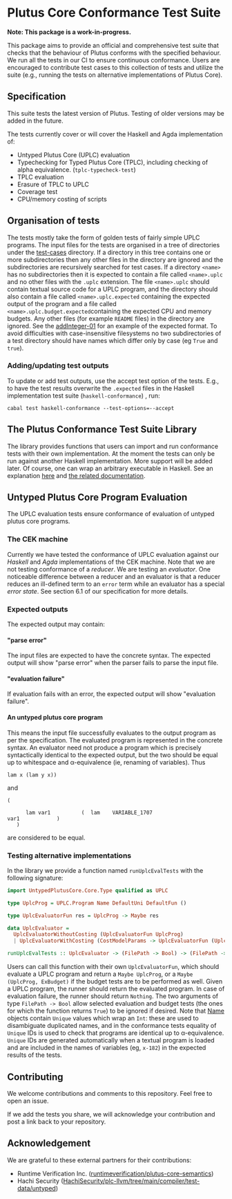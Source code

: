 # Plutus Core Conformance Test Suite

**Note: This package is a work-in-progress.**

This package aims to provide an official and comprehensive test suite that checks that the behaviour of Plutus conforms with the specified behaviour. We run all the tests in our CI to ensure continuous conformance. Users are encouraged to contribute test cases to this collection of tests and utilize the suite (e.g., running the tests on alternative implementations of Plutus Core).

## Specification

This suite tests the latest version of Plutus. Testing of older versions may be added in the future.

The tests currently cover or will cover the Haskell and Agda implementation of:

- Untyped Plutus Core (UPLC) evaluation
- Typechecking for Typed Plutus Core (TPLC), including checking of alpha equivalence. (`tplc-typecheck-test`)
- TPLC evaluation
- Erasure of TPLC to UPLC
- Coverage test
- CPU/memory costing of scripts

## Organisation of tests
The tests mostly take the form of golden tests of fairly simple UPLC programs.  The input files for the tests are organised in a tree of directories under the [test-cases](https://github.com/IntersectMBO/plutus/tree/master/plutus-conformance/test-cases) directory.  If a directory in this tree contains one or more subdirectories then any other files in the directory are ignored and the subdirectories are recursively searched for test cases.  If a directory `<name>` has no subdirectories then it is expected to contain a file called `<name>.uplc` and no other files with the `.uplc` extension. The file `<name>.uplc` should contain textual source code for a  UPLC program, and the directory should also contain a file called `<name>.uplc.expected` containing the expected output of the program and a file called `<name>.uplc.budget.expected`containing the expected CPU and memory budgets.  Any other files (for example `README` files) in the directory are ignored.  See the [addInteger-01](https://github.com/IntersectMBO/plutus/tree/master/plutus-conformance/test-cases/uplc/evaluation/builtin/semantics/addInteger/addInteger-01) for an example of the expected format.  To avoid difficulties with case-insensitive filesystems no two subdirectories of a test directory should have names which differ only by case (eg `True` and `true`).

### Adding/updating test outputs

To update or add test outputs, use the accept test option of the tests. E.g., to have the test results overwrite the `.expected` files in the Haskell implementation test suite (`haskell-conformance`) , run:

`cabal test haskell-conformance --test-options=--accept`

## The Plutus Conformance Test Suite Library

The library provides functions that users can import and run conformance tests with their own implementation. At the moment the tests can only be run against another Haskell implementation. More support will be added later. Of course, one can wrap an arbitrary executable in Haskell. See an explanation [here](https://www.fpcomplete.com/blog/2017/02/typed-process/) and [the related documentation](https://www.stackage.org/haddock/lts-19.11/typed-process-0.2.10.1/System-Process-Typed.html).

## Untyped Plutus Core Program Evaluation

The UPLC evaluation tests ensure conformance of evaluation of untyped plutus core programs.

### The CEK machine

Currently we have tested the conformance of UPLC evaluation against our *Haskell* and *Agda* implementations of the CEK machine. Note that we are not testing conformance of a *reducer*. We are testing an *evaluator*. One noticeable difference between a reducer and an evaluator is that a reducer reduces an ill-defined term to an `error` term while an evaluator has a special *error state*. See section 6.1 of our specification for more details. <!--TODO add link to the spec when it's ready. -->

### Expected outputs

The expected output may contain:

#### "parse error"

The input files are expected to have the concrete syntax. The expected output will show "parse error" when the parser fails to parse the input file.

#### "evaluation failure"

If evaluation fails with an error, the expected output will show "evaluation failure".

#### An untyped plutus core program

This means the input file successfully evaluates to the output program as per the specification. The evaluated program is represented in the concrete syntax.  An evaluator need not produce a program which is precisely syntactically identical to the expected output, but the two should be equal up to whitespace and α-equivalence (ie, renaming of variables).  Thus
```
lam x (lam y x))
```
and
```
(

      lam var1          (  lam    VARIABLE_1707
var1            )
   )
```
are considered to be equal.

### Testing alternative implementations

In the library we provide a function named `runUplcEvalTests` with the following signature:

```haskell
import UntypedPlutusCore.Core.Type qualified as UPLC

type UplcProg = UPLC.Program Name DefaultUni DefaultFun ()

type UplcEvaluatorFun res = UplcProg -> Maybe res

data UplcEvaluator =
  UplcEvaluatorWithoutCosting (UplcEvaluatorFun UplcProg)
  | UplcEvaluatorWithCosting (CostModelParams -> UplcEvaluatorFun (UplcProg, ExBudget))

runUplcEvalTests :: UplcEvaluator -> (FilePath -> Bool) -> (FilePath -> Bool) -> IO ()
```

Users can call this function with their own `UplcEvaluatorFun`, which should evaluate a UPLC program and return a `Maybe UplcProg`, or a `Maybe (UplcProg, ExBudget)` if the budget tests are to be performed as well. Given a UPLC program, the runner should return the evaluated program. In case of evaluation failure, the runner should return `Nothing`.  The two arguments of type `FilePath -> Bool` allow selected evaluation and budget tests (the ones for which the function returns `True`) to be ignored if desired.  Note that [Name](https://github.com/IntersectMBO/plutus/blob/f02a8d77cb4f1167dff7f86279f641127873cc0a/plutus-core/plutus-core/src/PlutusCore/Name/Unique.hs#L56) objects contain `Unique` values which wrap an `Int`: these are used to disambiguate duplicated names, and in the conformance tests equality of `Unique` IDs is used to check that programs are identical up to α-equivalence.  `Unique` IDs are generated automatically when a textual program is loaded and are included in the names of variables (eg, `x-182`) in the expected results of the tests.

<!--
### Type checker

The type checker synthesizes the kind of a given type and the type of a given term. This does not involve any form of inference as Plutus Core is already fully typed. It merely checks the consistency of all variable declarations and the well-formedness of types and terms, while deriving the kind or type of the given type or term.

NB: The type checker requires terms to meet the global uniqueness property. If this is not a given, use a renamer pass to suitably pre-process the term in question.

The `plc` executable can be used to type check programs. Run `cabal run plc typecheck -- -h` in the plutus directory for a full list of options.
 -->

## Contributing

We welcome contributions and comments to this repository. Feel free to open an issue.

If we add the tests you share, we will acknowledge your contribution and post a link back to your repository.

## Acknowledgement

We are grateful to these external partners for their contributions:

- Runtime Verification Inc. ([runtimeverification/plutus-core-semantics](https://github.com/runtimeverification/plutus-core-semantics/tree/master/tests))
- Hachi Security ([HachiSecurity/plc-llvm/tree/main/compiler/test-data/untyped](https://github.com/HachiSecurity/plc-llvm/tree/main/compiler/test-data/untyped))

